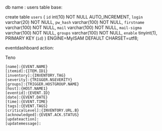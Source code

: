 
db name : users table base:

create table `users` (
`id` int(10) NOT NULL AUTO_INCREMENT,
`login` varchar(20) NOT NULL,
`pw_hash` varchar(100) NOT NULL,
`firstname` varchar(100) NOT NULL,
`mail` varchar(100) NOT NULL,
`mail-sigma` varchar(100) NOT NULL,
`groups` varchar(100) NOT NULL,
`enable` tinyint(1),
PRIMARY KEY (`id`)
) ENGINE=MyISAM DEFAULT CHARSET=utf8;

eventdashboard action:

Тело
```
[name]:{EVENT.NAME}
[itemid]:{ITEM.ID1}
[inventory]:{INVENTORY.TAG}
[severity]:{TRIGGER.NSEVERITY}
[groups]:{TRIGGER.HOSTGROUP.NAME}
[host]:{HOST.NAME1}
[eventid]:{EVENT.ID}
[date]:{EVENT.DATE}
[time]:{EVENT.TIME}
[tags]:{EVENT.TAGS}
[criticalLevel]:{INVENTORY.URL.B}
[acknowledged]:{EVENT.ACK.STATUS}
[updateaction]:
[updatemessage]:
```
